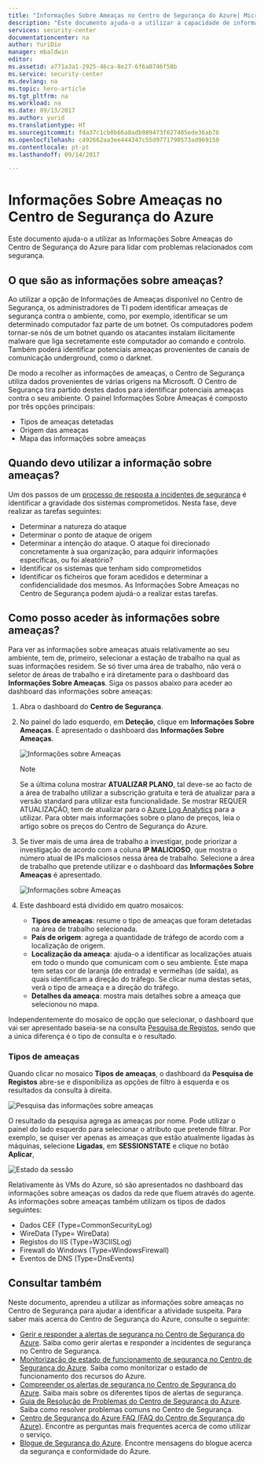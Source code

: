 ```yaml
---
title: "Informações Sobre Ameaças no Centro de Segurança do Azure| Microsoft Docs"
description: "Este documento ajuda-o a utilizar a capacidade de informações sobre ameaças no Centro de Segurança do Azure para identificar potenciais ameaças nas suas VMs e nos seus computadores."
services: security-center
documentationcenter: na
author: YuriDio
manager: mbaldwin
editor: 
ms.assetid: a771a3a1-2925-46ca-8e27-6f6a0746f58b
ms.service: security-center
ms.devlang: na
ms.topic: hero-article
ms.tgt_pltfrm: na
ms.workload: na
ms.date: 09/13/2017
ms.author: yurid
ms.translationtype: HT
ms.sourcegitcommit: fda37c1cb0b66a8adb989473f627405ede36ab76
ms.openlocfilehash: c492662aa3ee444347c55d9771790573ad969150
ms.contentlocale: pt-pt
ms.lasthandoff: 09/14/2017

---
```

# <a name="threat-intelligence-in-azure-security-center"></a>Informações Sobre Ameaças no Centro de Segurança do Azure
Este documento ajuda-o a utilizar as Informações Sobre Ameaças do Centro de Segurança do Azure para lidar com problemas relacionados com segurança.

## <a name="what-is-threat-intelligence"></a>O que são as informações sobre ameaças?
Ao utilizar a opção de Informações de Ameaças disponível no Centro de Segurança, os administradores de TI podem identificar ameaças de segurança contra o ambiente, como, por exemplo, identificar se um determinado computador faz parte de um botnet. Os computadores podem tornar-se nós de um botnet quando os atacantes instalam ilicitamente malware que liga secretamente este computador ao comando e controlo. Também poderá identificar potenciais ameaças provenientes de canais de comunicação underground, como o darknet.

De modo a recolher as informações de ameaças, o Centro de Segurança utiliza dados provenientes de várias origens na Microsoft. O Centro de Segurança tira partido destes dados para identificar potenciais ameaças contra o seu ambiente. O painel Informações Sobre Ameaças é composto por três opções principais:

- Tipos de ameaças detetadas
- Origem das ameaças
- Mapa das informações sobre ameaças


## <a name="when-should-i-use-threat-intelligence"></a>Quando devo utilizar a informação sobre ameaças?
Um dos passos de um [processo de resposta a incidentes de segurança](https://docs.microsoft.com/azure/security-center/security-center-planning-and-operations-guide#incident-response) é identificar a gravidade dos sistemas comprometidos. Nesta fase, deve realizar as tarefas seguintes:

- Determinar a natureza do ataque
- Determinar o ponto de ataque de origem
- Determinar a intenção do ataque. O ataque foi direcionado concretamente à sua organização, para adquirir informações específicas, ou foi aleatório?
- Identificar os sistemas que tenham sido comprometidos
- Identificar os ficheiros que foram acedidos e determinar a confidencialidade dos mesmos. As Informações Sobre Ameaças no Centro de Segurança podem ajudá-o a realizar estas tarefas. 

## <a name="how-to-access-the-threat-intelligence"></a>Como posso aceder às informações sobre ameaças?
Para ver as informações sobre ameaças atuais relativamente ao seu ambiente, tem de, primeiro, selecionar a estação de trabalho na qual as suas informações residem. Se só tiver uma área de trabalho, não verá o seletor de áreas de trabalho e irá diretamente para o dashboard das **Informações Sobre Ameaças**. Siga os passos abaixo para aceder ao dashboard das informações sobre ameaças:

1.  Abra o dashboard do **Centro de Segurança**.
2.  No painel do lado esquerdo, em **Deteção**, clique em **Informações Sobre Ameaças**. É apresentado o dashboard das **Informações Sobre Ameaças**.

    ![Informações sobre Ameaças](./media/security-center-threat-intel/security-center-threat-intel-fig1.png)

    > [!NOTE]
    > Se a última coluna mostrar **ATUALIZAR PLANO**, tal deve-se ao facto de a área de trabalho utilizar a subscrição gratuita e terá de atualizar para a versão standard para utilizar esta funcionalidade. Se mostrar REQUER ATUALIZAÇÃO, tem de atualizar para o [Azure Log Analytics](https://docs.microsoft.com/azure/log-analytics/log-analytics-overview) para a utilizar. Para obter mais informações sobre o plano de preços, leia o artigo sobre os preços do Centro de Segurança do Azure. 
    > 
3. Se tiver mais de uma área de trabalho a investigar, pode priorizar a investigação de acordo com a coluna **IP MALICIOSO**, que mostra o número atual de IPs maliciosos nessa área de trabalho. Selecione a área de trabalho que pretende utilizar e o dashboard das **Informações Sobre Ameaças** é apresentado.

    ![Informações sobre Ameaças](./media/security-center-threat-intel/security-center-threat-intel-fig5.png)

4. Este dashboard está dividido em quatro mosaicos:
    * **Tipos de ameaças**: resume o tipo de ameaças que foram detetadas na área de trabalho selecionada.
    * **País de origem**: agrega a quantidade de tráfego de acordo com a localização de origem.
    * **Localização da ameaça**: ajuda-o a identificar as localizações atuais em todo o mundo que comunicam com o seu ambiente. Este mapa tem setas cor de laranja (de entrada) e vermelhas (de saída), as quais identificam a direção do tráfego. Se clicar numa destas setas, verá o tipo de ameaça e a direção do tráfego.
    * **Detalhes da ameaça**: mostra mais detalhes sobre a ameaça que selecionou no mapa.

Independentemente do mosaico de opção que selecionar, o dashboard que vai ser apresentado baseia-se na consulta [Pesquisa de Registos](https://docs.microsoft.com/azure/security-center/security-center-search), sendo que a única diferença é o tipo de consulta e o resultado.

### <a name="threat-types"></a>Tipos de ameaças
Quando clicar no mosaico **Tipos de ameaças**, o dashboard da **Pesquisa de Registos** abre-se e disponibiliza as opções de filtro à esquerda e os resultados da consulta à direita.

![Pesquisa das informações sobre ameaças](./media/security-center-threat-intel/security-center-threat-intel-fig3.png)

O resultado da pesquisa agrega as ameaças por nome. Pode utilizar o painel do lado esquerdo para selecionar o atributo que pretende filtrar. Por exemplo, se quiser ver apenas as ameaças que estão atualmente ligadas às máquinas, selecione **Ligadas**, em **SESSIONSTATE** e clique no botão **Aplicar**,

![Estado da sessão](./media/security-center-threat-intel/security-center-threat-intel-fig4.png)

Relativamente às VMs do Azure, só são apresentados no dashboard das informações sobre ameaças os dados da rede que fluem através do agente. As informações sobre ameaças também utilizam os tipos de dados seguintes:

- Dados CEF (Type=CommonSecurityLog)
- WireData (Type= WireData)
- Registos do IIS (Type=W3CIISLog)
- Firewall do Windows (Type=WindowsFirewall)
- Eventos de DNS (Type=DnsEvents)


## <a name="see-also"></a>Consultar também
Neste documento, aprendeu a utilizar as informações sobre ameaças no Centro de Segurança para ajudar a identificar a atividade suspeita. Para saber mais acerca do Centro de Segurança do Azure, consulte o seguinte:

* [Gerir e responder a alertas de segurança no Centro de Segurança do Azure](https://docs.microsoft.com/azure/security-center/security-center-managing-and-responding-alerts). Saiba como gerir alertas e responder a incidentes de segurança no Centro de Segurança.
* [Monitorização de estado de funcionamento de segurança no Centro de Segurança do Azure](security-center-monitoring.md). Saiba como monitorizar o estado de funcionamento dos recursos do Azure.
* [Compreender os alertas de segurança no Centro de Segurança do Azure](https://docs.microsoft.com/azure/security-center/security-center-alerts-type). Saiba mais sobre os diferentes tipos de alertas de segurança.
* [Guia de Resolução de Problemas do Centro de Segurança do Azure](https://docs.microsoft.com/azure/security-center/security-center-troubleshooting-guide). Saiba como resolver problemas comuns no Centro de Segurança. 
* [Centro de Segurança do Azure FAQ (FAQ do Centro de Segurança do Azure)](security-center-faq.md). Encontre as perguntas mais frequentes acerca de como utilizar o serviço.
* [Blogue de Segurança do Azure](http://blogs.msdn.com/b/azuresecurity/). Encontre mensagens do blogue acerca da segurança e conformidade do Azure.


